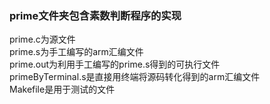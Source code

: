 ### prime文件夹包含素数判断程序的实现
prime.c为源文件   
prime.s为手工编写的arm汇编文件  
prime.out为利用手工编写的prime.s得到的可执行文件   
primeByTerminal.s是直接用终端将源码转化得到的arm汇编文件   
Makefile是用于测试的文件

